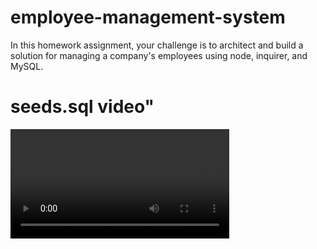 # employee-management-system
In this homework assignment, your challenge is to architect and build a solution for managing a company's employees using node, inquirer, and MySQL.

# seeds.sql video"
<video controls width="350">
            <source src="assets/images/seedsscreen.mov"
                    type="video/mp4/mov">
        </video>
